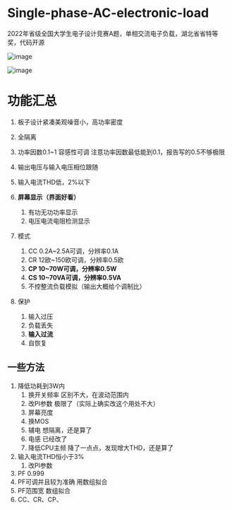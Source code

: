 # Single-phase-AC-electronic-load
2022年省级全国大学生电子设计竞赛A题，单相交流电子负载，湖北省省特等奖，代码开源


![image](https://github.com/emoestudio/Single-phase-AC-electronic-load/assets/66322166/4e4d7b5b-1035-429c-a0b8-cc8a02ee04f0)

![image](https://github.com/emoestudio/Single-phase-AC-electronic-load/assets/66322166/974f99e3-68be-4107-95ba-e17de840f3a2)


# 功能汇总

1. 板子设计紧凑美观噪音小，高功率密度

2. 全隔离

3. 功率因数0.1~1 容感性可调 注意功率因数最低能到0.1，报告写的0.5不够极限

4. 输出电压与输入电压相位跟随

5. 输入电流THD低，2%以下

6. **屏幕显示（界面好看）**

   1. 有功无功功率显示
   2. 电压电流电阻检测显示

7. 模式

   1. CC 0.2A~2.5A可调，分辨率0.1A
   2. CR 12欧~150欧可调，分辨率0.5欧
   3. **CP 10~70W可调，分辨率0.5W**
   4. **CS 10~70VA可调，分辨率0.5VA**
   5. 不控整流负载模拟（输出大概给个调制比）

8. 保护

   1. 输入过压
   2. 负载丢失
   3. **输入过流**
   4. 自恢复
## 一些方法

1. 降低功耗到3W内
   1. 换开关频率 区别不大，在波动范围内
   2. 改PI参数 极限了（实际上确实改这个用处不大）
   3. 屏幕亮度
   4. 换MOS
   5. 辅电 想隔离，还是算了
   6. 电感 已经改了
   7. 降低CPU主频 降了一点点，发现增大THD，还是算了
2. 输入电流THD恒小于3%
   1. 改PI参数
3. PF 0.999
4. PF可调并且较为准确 用数组拟合
5. PF范围宽 数组拟合
6. CC、CR、CP、
   
